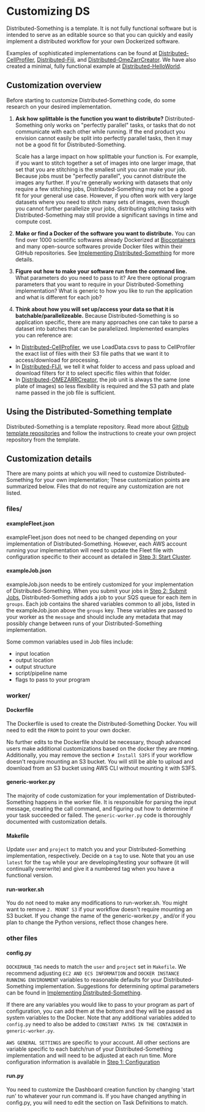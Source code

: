 # Customizing DS

Distributed-Something is a template.
It is not fully functional software but is intended to serve as an editable source so that you can quickly and easily implement a distributed workflow for your own Dockerized software.

Examples of sophisticated implementations can be found at [Distributed-CellProfiler](http://github.com/DistributedScience/distributed-cellprofiler), [Distributed-Fiji](http://github.com/DistributedScience/distributed-fiji), and [Distributed-OmeZarrCreator](http://github.com/DistributedScience/distributed-omezarrcreator).
We have also created a minimal, fully functional example at [Distributed-HelloWorld](http://github.com/DistributedScience/distributed-helloworld).

## Customization overview

Before starting to customize Distributed-Something code, do some research on your desired implementation.

1) **Ask how splittable is the function you want to distribute?**
Distributed-Something only works on "perfectly parallel" tasks, or tasks that do not communicate with each other while running.
If the end product you envision cannot easily be split into perfectly parallel tasks, then it may not be a good fit for Distributed-Something.

    Scale has a large impact on how splittable your function is.
    For example, if you want to stitch together a set of images into one larger image, that set that you are stitching is the smallest unit you can make your job. Because jobs must be "perfectly parallel", you cannot distribute the images any further.
    If you're generally working with datasets that only require a few stitching jobs, Distributed-Something may not be a good fit for your general use case.
    However, if you often work with very large datasets where you need to stitch many sets of images, even though you cannot further parallelize your jobs, distributing stitching tasks with Distributed-Something may still provide a significant savings in time and compute cost.

2) **Make or find a Docker of the software you want to distribute.**
You can find over 1000 scientific softwares already Dockerized at [Biocontainers](http://biocontainers.pro) and many open-source softwares provide Docker files within their GitHub repositories.
See [Implementing Distributed-Something](implementing_DS.md) for more details.

3) **Figure out how to make your software run from the command line.**
What parameters do you need to pass to it?
Are there optional program parameters that you want to require in your Distributed-Something implementation?
What is generic to how you like to run the application and what is different for each job?

4) **Think about how you will set up/access your data so that it is batchable/parallelizeable.**
Because Distributed-Something is so application specific, there are many approaches one can take to parse a dataset into batches that can be parallelized.
Implemented examples you can reference are:

- In [Distributed-CellProfiler](https://github.com/DistributedScience/Distributed-CellProfiler), we use LoadData.csvs to pass to CellProfiler the exact list of files with their S3 file paths that we want it to access/download for processing.
- In [Distributed-FIJI](https://github.com/DistributedScience/Distributed-Fiji), we tell it what folder to access and pass upload and download filters for it to select specific files within that folder.
- In [Distributed-OMEZARRCreator](https://github.com/DistributedScience/Distributed-OMEZARRCreator), the job unit is always the same (one plate of images) so less flexibility is required and the S3 path and plate name passed in the job file is sufficient.

## Using the Distributed-Something template

Distributed-Something is a template repository.
Read more about [Github template repositories](https://docs.github.com/en/repositories/creating-and-managing-repositories/creating-a-repository-from-a-template) and follow the instructions to create your own project repository from the template.

## Customization details

There are many points at which you will need to customize Distributed-Something for your own implementation; These customization points are summarized below.
Files that do not require any customization are not listed.

### files/

#### exampleFleet.json

exampleFleet.json does not need to be changed depending on your implementation of Distributed-Something.
However, each AWS account running your implementation will need to update the Fleet file with configuration specific to their account as detailed in [Step 3: Start Cluster](step_3_start_cluster.md).

#### exampleJob.json

exampleJob.json needs to be entirely customized for your implementation of Distributed-Something.
When you submit your jobs in [Step 2: Submit Jobs](step_2_submit_jobs.md), Distributed-Something adds a job to your SQS queue for each item in `groups`.
Each job contains the shared variables common to all jobs, listed in the exampleJob.json above the `groups` key.
These variables are passed to your worker as the `message` and should include any metadata that may possibly change between runs of your Distributed-Something implementation.  

Some common variables used in Job files include:

- input location
- output location
- output structure
- script/pipeline name
- flags to pass to your program

### worker/

#### Dockerfile

The Dockerfile is used to create the Distributed-Something Docker.
You will need to edit the `FROM` to point to your own docker.

No further edits to the Dockerfile should be necessary, though advanced users make additional customizations based on the docker they are `FROM`ing.
Additionally, you may remove the section `# Install S3FS` if your workflow doesn't require mounting an S3 bucket.
You will still be able to upload and download from an S3 bucket using AWS CLI without mounting it with S3FS.

#### generic-worker.py

The majority of code customization for your implementation of Distributed-Something happens in the worker file.
It is responsible for parsing the input message, creating the call command, and figuring out how to determine if your task succeeded or failed.
The `generic-worker.py` code is thoroughly documented with customization details.

#### Makefile

Update `user` and `project` to match you and your Distributed-Something implementation, respectively.
Decide on a `tag` to use.
Note that you an use `latest` for the `tag` while your are developing/testing your software (it will continually overwrite) and give it a numbered tag when you have a functional version.

#### run-worker.sh

You do not need to make any modifications to run-worker.sh.
You might want to remove `2. MOUNT S3` if your workflow doesn't require mounting an S3 bucket.
If you change the name of the generic-worker.py , and/or if you plan to change the Python versions, reflect those changes here.

### other files

#### config.py

`DOCKERHUB_TAG` needs to match the `user` and `project` set in `Makefile`.
We recommend adjusting `EC2 AND ECS INFORMATION` and `DOCKER INSTANCE RUNNING ENVIRONMENT` variables to reasonable defaults for your Distributed-Something implementation.
Suggestions for determining optimal parameters can be found in [Implementing Distributed-Something](implementing_DS.md).

If there are any variables you would like to pass to your program as part of configuration, you can add them at the bottom and they will be passed as system variables to the Docker.
Note that any additional variables added to `config.py` need to also be added to `CONSTANT PATHS IN THE CONTAINER` in `generic-worker.py`.

`AWS GENERAL SETTINGS` are specific to your account. All other sections are variable specific to each batch/run of your Distributed-Something implementation and will need to be adjusted at each run time.
More configuration information is available in [Step 1: Configuration](step_1_configuration.md)

#### run.py

You need to customize the Dashboard creation function by changing 'start run' to whatever your run command is.
If you have changed anything in config.py, you will need to edit the section on Task Definitions to match.
